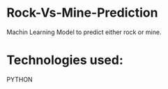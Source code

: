 # Rock-Vs-Mine-Prediction
 Machin Learning Model to predict either rock or mine.

# Technologies used:
  PYTHON 
  
